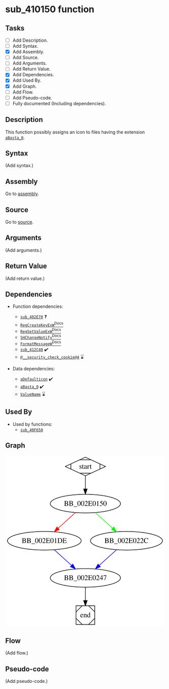 # sub_410150 function

## Tasks

- [ ] Add Description.
- [ ] Add Syntax.
- [X] Add Assembly.
- [ ] Add Source.
- [ ] Add Arguments.
- [ ] Add Return Value.
- [X] Add Dependencies.
- [X] Add Used By.
- [X] Add Graph.
- [ ] Add Flow.
- [ ] Add Pseudo-code.
- [ ] Fully documented (Including dependencies).

## Description

This function possibly assigns an icon to files having the extension [`aBasta_0`](aBasta_0.md).

## Syntax

(Add syntax.)

## Assembly

Go to [assembly](../asm/sub_410150.asm).

## Source

Go to [source](../cc/sub_410150.cc).

## Arguments

(Add arguments.)

## Return Value

(Add return value.)

## Dependencies

* Function dependencies:
  * [`sub_402E70`](sub_402E70.md) ❓
  * [`RegCreateKeyExW`<sup>Docs</sup>](https://docs.microsoft.com/en-us/windows/win32/api/winreg/nf-winreg-regcreatekeyexw)
  * [`RegSetValueExW`<sup>Docs</sup>](https://docs.microsoft.com/en-us/windows/win32/api/winreg/nf-winreg-regsetvalueexw)
  * [`SHChangeNotify`<sup>Docs</sup>](https://docs.microsoft.com/en-us/windows/win32/api/shlobj_core/nf-shlobj_core-shchangenotify)
  * [`FormatMessageW`<sup>Docs</sup>](https://docs.microsoft.com/en-us/windows/win32/api/winbase/nf-winbase-formatmessagew)
  * [`sub_412C40`](sub_412C40.md) ✔️
  * [`@__security_check_cookie@4`](@__security_check_cookie@4.md) ⌛

* Data dependencies:
  * [`aDefaulticon`](aDefaulticon.md) ✔️
  * [`aBasta_0`](aBasta_0.md) ✔️
  * [`ValueName`](ValueName.md) ⌛

## Used By

* Used by functions:
  * [`sub_40F650`](sub_40F650.md)

## Graph

![sub_410150 Graph](../svg/sub_410150.svg "sub_410150 Graph")

## Flow

(Add flow.)

## Pseudo-code

(Add pseudo-code.)


